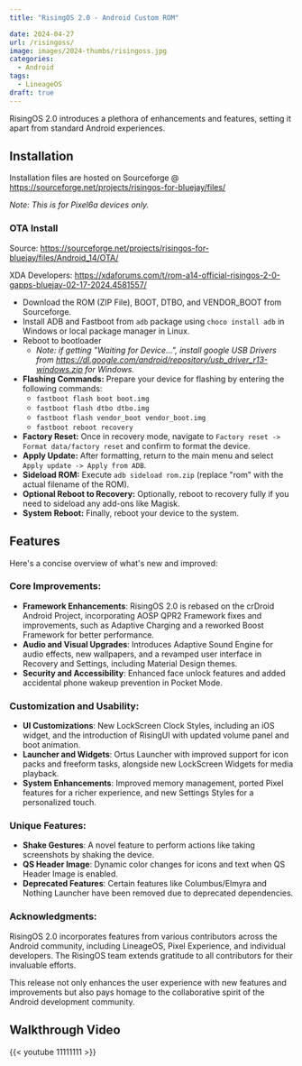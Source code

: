 ```yaml
---
title: "RisingOS 2.0 - Android Custom ROM"

date: 2024-04-27
url: /risingoss/
image: images/2024-thumbs/risingoss.jpg
categories:
  - Android
tags:
  - LineageOS
draft: true
---
```

RisingOS 2.0 introduces a plethora of enhancements and features, setting it apart from standard Android experiences.<!--more-->

## Installation

Installation files are hosted on Sourceforge @ <https://sourceforge.net/projects/risingos-for-bluejay/files/>

*Note: This is for Pixel6a devices only.*

### OTA Install

Source: <https://sourceforge.net/projects/risingos-for-bluejay/files/Android_14/OTA/>

XDA Developers: <https://xdaforums.com/t/rom-a14-official-risingos-2-0-gapps-bluejay-02-17-2024.4581557/>

- Download the ROM (ZIP File), BOOT, DTBO, and VENDOR_BOOT from Sourceforge.
- Install ADB and Fastboot from `adb` package using `choco install adb` in Windows or local package manager in Linux. 
- Reboot to bootloader
  - *Note: if getting "Waiting for Device...", install google USB Drivers from <https://dl.google.com/android/repository/usb_driver_r13-windows.zip> for Windows.*
- **Flashing Commands:** Prepare your device for flashing by entering the following commands:
  - `fastboot flash boot boot.img`
  - `fastboot flash dtbo dtbo.img`
  - `fastboot flash vendor_boot vendor_boot.img`
  - `fastboot reboot recovery`
- **Factory Reset:** Once in recovery mode, navigate to `Factory reset -> Format data/factory reset` and confirm to format the device.
- **Apply Update:** After formatting, return to the main menu and select `Apply update -> Apply from ADB`.
- **Sideload ROM:** Execute `adb sideload rom.zip` (replace "rom" with the actual filename of the ROM).
- **Optional Reboot to Recovery:** Optionally, reboot to recovery fully if you need to sideload any add-ons like Magisk.
- **System Reboot:** Finally, reboot your device to the system.

## Features
Here's a concise overview of what's new and improved:

### Core Improvements:
- **Framework Enhancements**: RisingOS 2.0 is rebased on the crDroid Android Project, incorporating AOSP QPR2 Framework fixes and improvements, such as Adaptive Charging and a reworked Boost Framework for better performance.
- **Audio and Visual Upgrades**: Introduces Adaptive Sound Engine for audio effects, new wallpapers, and a revamped user interface in Recovery and Settings, including Material Design themes.
- **Security and Accessibility**: Enhanced face unlock features and added accidental phone wakeup prevention in Pocket Mode.

### Customization and Usability:
- **UI Customizations**: New LockScreen Clock Styles, including an iOS widget, and the introduction of RisingUI with updated volume panel and boot animation.
- **Launcher and Widgets**: Ortus Launcher with improved support for icon packs and freeform tasks, alongside new LockScreen Widgets for media playback.
- **System Enhancements**: Improved memory management, ported Pixel features for a richer experience, and new Settings Styles for a personalized touch.

### Unique Features:
- **Shake Gestures**: A novel feature to perform actions like taking screenshots by shaking the device.
- **QS Header Image**: Dynamic color changes for icons and text when QS Header Image is enabled.
- **Deprecated Features**: Certain features like Columbus/Elmyra and Nothing Launcher have been removed due to deprecated dependencies.

### Acknowledgments:
RisingOS 2.0 incorporates features from various contributors across the Android community, including LineageOS, Pixel Experience, and individual developers. The RisingOS team extends gratitude to all contributors for their invaluable efforts.

This release not only enhances the user experience with new features and improvements but also pays homage to the collaborative spirit of the Android development community.

## Walkthrough Video

{{< youtube 11111111 >}}

